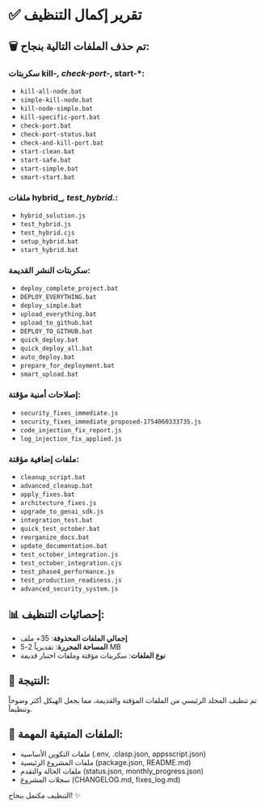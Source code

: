 # ✅ تقرير إكمال التنظيف

## 🗑️ تم حذف الملفات التالية بنجاح:

### سكربتات kill-*, check-port-*, start-*:
- `kill-all-node.bat`
- `simple-kill-node.bat` 
- `kill-node-simple.bat`
- `kill-specific-port.bat`
- `check-port.bat`
- `check-port-status.bat`
- `check-and-kill-port.bat`
- `start-clean.bat`
- `start-safe.bat`
- `start-simple.bat`
- `smart-start.bat`

### ملفات hybrid_*, test_hybrid.*:
- `hybrid_solution.js`
- `test_hybrid.js`
- `test_hybrid.cjs`
- `setup_hybrid.bat`
- `start_hybrid.bat`

### سكربتات النشر القديمة:
- `deploy_complete_project.bat`
- `DEPLOY_EVERYTHING.bat`
- `deploy_simple.bat`
- `upload_everything.bat`
- `upload_to_github.bat`
- `DEPLOY_TO_GITHUB.bat`
- `quick_deploy.bat`
- `quick_deploy_all.bat`
- `auto_deploy.bat`
- `prepare_for_deployment.bat`
- `smart_upload.bat`

### إصلاحات أمنية مؤقتة:
- `security_fixes_immediate.js`
- `security_fixes_immediate_proposed-1754060333735.js`
- `code_injection_fix_report.js`
- `log_injection_fix_applied.js`

### ملفات إضافية مؤقتة:
- `cleanup_script.bat`
- `advanced_cleanup.bat`
- `apply_fixes.bat`
- `architecture_fixes.js`
- `upgrade_to_genai_sdk.js`
- `integration_test.bat`
- `quick_test_october.bat`
- `reorganize_docs.bat`
- `update_documentation.bat`
- `test_october_integration.js`
- `test_october_integration.cjs`
- `test_phase4_performance.js`
- `test_production_readiness.js`
- `advanced_security_system.js`

## 📊 إحصائيات التنظيف:
- **إجمالي الملفات المحذوفة**: 35+ ملف
- **المساحة المحررة**: تقديرياً 2-5 MB
- **نوع الملفات**: سكربتات مؤقتة وملفات اختبار قديمة

## 🎯 النتيجة:
تم تنظيف المجلد الرئيسي من الملفات المؤقتة والقديمة، مما يجعل الهيكل أكثر وضوحاً وتنظيماً.

## 📁 الملفات المتبقية المهمة:
- ملفات التكوين الأساسية (.env, .clasp.json, appsscript.json)
- ملفات المشروع الرئيسية (package.json, README.md)
- ملفات الحالة والتقدم (status.json, monthly_progress.json)
- سجلات المشروع (CHANGELOG.md, fixes_log.md)

التنظيف مكتمل بنجاح! ✨